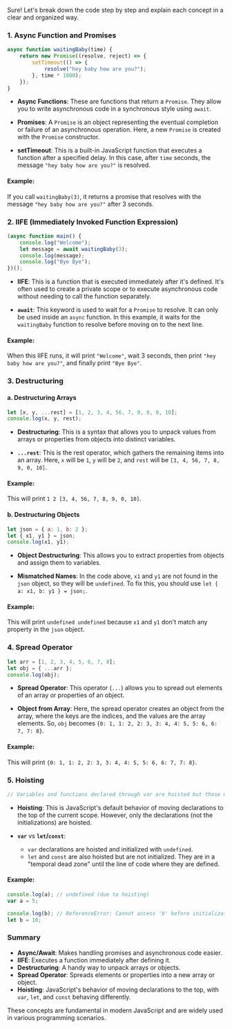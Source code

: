 Sure! Let's break down the code step by step and explain each concept in a clear and organized way.

### 1. **Async Function and Promises**
```javascript
async function waitingBaby(time) {
    return new Promise((resolve, reject) => {
        setTimeout(() => {
            resolve("hey baby how are you?");
        }, time * 1000);
    });
}
```
- **Async Functions**: These are functions that return a `Promise`. They allow you to write asynchronous code in a synchronous style using `await`.
  
- **Promises**: A `Promise` is an object representing the eventual completion or failure of an asynchronous operation. Here, a new `Promise` is created with the `Promise` constructor.
  
- **setTimeout**: This is a built-in JavaScript function that executes a function after a specified delay. In this case, after `time` seconds, the message `"hey baby how are you?"` is resolved.

#### Example:
If you call `waitingBaby(3)`, it returns a promise that resolves with the message `"hey baby how are you?"` after 3 seconds.

### 2. **IIFE (Immediately Invoked Function Expression)**
```javascript
(async function main() {
    console.log("Welcome");
    let message = await waitingBaby(3);
    console.log(message);
    console.log("Bye Bye");
})();
```
- **IIFE**: This is a function that is executed immediately after it's defined. It's often used to create a private scope or to execute asynchronous code without needing to call the function separately.
  
- **`await`**: This keyword is used to wait for a `Promise` to resolve. It can only be used inside an `async` function. In this example, it waits for the `waitingBaby` function to resolve before moving on to the next line.

#### Example:
When this IIFE runs, it will print `"Welcome"`, wait 3 seconds, then print `"hey baby how are you?"`, and finally print `"Bye Bye"`.

### 3. **Destructuring**
#### a. **Destructuring Arrays**
```javascript
let [x, y, ...rest] = [1, 2, 3, 4, 56, 7, 8, 9, 0, 10];
console.log(x, y, rest);
```
- **Destructuring**: This is a syntax that allows you to unpack values from arrays or properties from objects into distinct variables.
  
- **`...rest`**: This is the rest operator, which gathers the remaining items into an array. Here, `x` will be `1`, `y` will be `2`, and `rest` will be `[3, 4, 56, 7, 8, 9, 0, 10]`.

#### Example:
This will print `1 2 [3, 4, 56, 7, 8, 9, 0, 10]`.

#### b. **Destructuring Objects**
```javascript
let json = { a: 1, b: 2 };
let { x1, y1 } = json;
console.log(x1, y1);
```
- **Object Destructuring**: This allows you to extract properties from objects and assign them to variables.
  
- **Mismatched Names**: In the code above, `x1` and `y1` are not found in the `json` object, so they will be `undefined`. To fix this, you should use `let { a: x1, b: y1 } = json;`.

#### Example:
This will print `undefined undefined` because `x1` and `y1` don't match any property in the `json` object.

### 4. **Spread Operator**
```javascript
let arr = [1, 2, 3, 4, 5, 6, 7, 8];
let obj = { ...arr };
console.log(obj);
```
- **Spread Operator**: This operator (`...`) allows you to spread out elements of an array or properties of an object.
  
- **Object from Array**: Here, the spread operator creates an object from the array, where the keys are the indices, and the values are the array elements. So, `obj` becomes `{0: 1, 1: 2, 2: 3, 3: 4, 4: 5, 5: 6, 6: 7, 7: 8}`.

#### Example:
This will print `{0: 1, 1: 2, 2: 3, 3: 4, 4: 5, 5: 6, 6: 7, 7: 8}`.

### 5. **Hoisting**
```javascript
// Variables and functions declared through var are hoisted but those made with let and const are not hoisted......!
```
- **Hoisting**: This is JavaScript's default behavior of moving declarations to the top of the current scope. However, only the declarations (not the initializations) are hoisted.

- **`var`** vs **`let`/`const`**:
  - `var` declarations are hoisted and initialized with `undefined`.
  - `let` and `const` are also hoisted but are not initialized. They are in a "temporal dead zone" until the line of code where they are defined.

#### Example:
```javascript
console.log(a); // undefined (due to hoisting)
var a = 5;

console.log(b); // ReferenceError: Cannot access 'b' before initialization
let b = 10;
```

### Summary
- **Async/Await**: Makes handling promises and asynchronous code easier.
- **IIFE**: Executes a function immediately after defining it.
- **Destructuring**: A handy way to unpack arrays or objects.
- **Spread Operator**: Spreads elements or properties into a new array or object.
- **Hoisting**: JavaScript's behavior of moving declarations to the top, with `var`, `let`, and `const` behaving differently.

These concepts are fundamental in modern JavaScript and are widely used in various programming scenarios.
